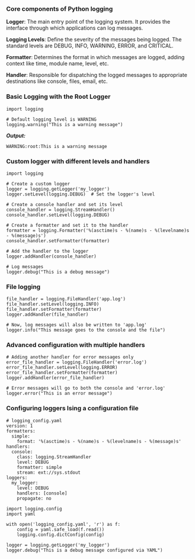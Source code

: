 ### Core components of Python logging

**Logger**: The main entry point of the logging system. It provides the interface through which applications can log messages.

**Logging Levels**: Define the severity of the messages being logged. The standard levels are DEBUG, INFO, WARNING, ERROR, and CRITICAL.

**Formatter**: Determines the format in which messages are logged, adding context like time, module name, level, etc.

**Handler**: Responsible for dispatching the logged messages to appropriate destinations like console, files, email, etc.

### Basic Logging with the Root Logger

```
import logging

# Default logging level is WARNING
logging.warning("This is a warning message")
```

***Output:***

```
WARNING:root:This is a warning message
```

### Custom logger with different levels and handlers

```
import logging

# Create a custom logger
logger = logging.getLogger('my_logger')
logger.setLevel(logging.DEBUG)  # Set the logger's level

# Create a console handler and set its level
console_handler = logging.StreamHandler()
console_handler.setLevel(logging.DEBUG)

# Create a formatter and set it to the handler
formatter = logging.Formatter('%(asctime)s - %(name)s - %(levelname)s - %(message)s')
console_handler.setFormatter(formatter)

# Add the handler to the logger
logger.addHandler(console_handler)

# Log messages
logger.debug("This is a debug message")
```

### File logging

```
file_handler = logging.FileHandler('app.log')
file_handler.setLevel(logging.INFO)
file_handler.setFormatter(formatter)
logger.addHandler(file_handler)

# Now, log messages will also be written to 'app.log'
logger.info("This message goes to the console and the file")
```

### Advanced configuration with multiple handlers

```
# Adding another handler for error messages only
error_file_handler = logging.FileHandler('error.log')
error_file_handler.setLevel(logging.ERROR)
error_file_handler.setFormatter(formatter)
logger.addHandler(error_file_handler)

# Error messages will go to both the console and 'error.log'
logger.error("This is an error message")
```

### Configuring loggers lsing a configuration file

```
# logging_config.yaml
version: 1
formatters:
  simple:
    format: '%(asctime)s - %(name)s - %(levelname)s - %(message)s'
handlers:
  console:
    class: logging.StreamHandler
    level: DEBUG
    formatter: simple
    stream: ext://sys.stdout
loggers:
  my_logger:
    level: DEBUG
    handlers: [console]
    propagate: no
```

```
import logging.config
import yaml

with open('logging_config.yaml', 'r') as f:
    config = yaml.safe_load(f.read())
    logging.config.dictConfig(config)

logger = logging.getLogger('my_logger')
logger.debug("This is a debug message configured via YAML")
```
